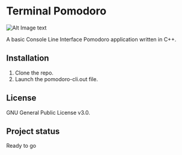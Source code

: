 # Terminal Pomodoro

![Alt Image text](https://gitlab.com/Gibsol/pomodoro-cli/-/raw/main/images/terminal%20pomodoro.png)


A basic Console Line Interface Pomodoro application written in C++.

## Installation
1. Clone the repo.
2. Launch the pomodoro-cli.out file.  

## License
GNU General Public License v3.0.

## Project status
Ready to go

